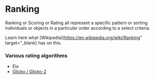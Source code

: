 # Ranking

Ranking or Scoring or Rating all represent a specific pattern or sorting individuals or objects in a particular order according to a select criteria.

Learn here what [Wikipedia](https://en.wikipedia.org/wiki/Ranking" target="_blank} has on this.


### Various rating algorithms

- Elo
- [Glicko / Glicko-2](https://github.com/anistark/scoring/blob/master/algorithms/glicko2.md)

